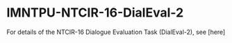 # IMNTPU-NTCIR-16-DialEval-2
For details of the NTCIR-16 Dialogue Evaluation Task (DialEval-2), see [here]
